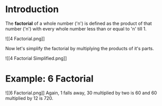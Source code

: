 # Introduction

The **factorial** of a whole number ('n') is defined as the product of that number ('n') with every whole number less than or equal to 'n' till 1.

![[4 Factorial.png]]

Now let's simplify the factorial by multiplying the products of it's parts.

![[4 Factorial Simplified.png]]
 # Example: 6 Factorial
![[6 Factorial.png]]
Again, 1 falls away, 30 multiplied by two is 60 and 60 multiplied by 12 is 720.

